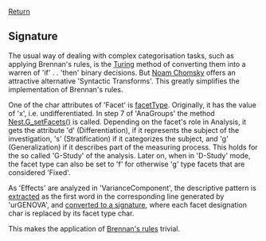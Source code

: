 [Return](professionals.md)

## Signature ##
The usual way of dealing with complex categorisation tasks, such as applying Brennan's rules, is the [Turing](https://en.wikipedia.org/wiki/Alan_Turing) method of converting them into a warren of 'if' . . 'then' binary decisions. But [Noam Chomsky](https://en.wikipedia.org/wiki/Noam_Chomsky) offers an attractive alternative 'Syntactic Transforms'. This greatly simplifies the implementation of Brennan's rules.

One of the char attributes of 'Facet' is [facetType](../workbench/GS_L/src/model/Facet.java#L16). Originally, it has the value of 'x', i.e. undifferentiated. In step 7 of 'AnaGroups' the method [Nest.G_setFacets()](../workbench/GS_L/src/model/Nest.java#L466) is called. Depending on the facet's role in Analysis, it gets the attribute 'd' (Differentiation), if it represents the subject of the investigation, 's' (Stratification) if it categorizes the subject, and 'g' (Generalization) if it describes part of the measuring process. This holds for the so called 'G-Study' of the analysis. Later on, when in 'D-Study' mode, the facet type can also be set to 'f' for otherwise 'g' type facets that are considered 'Fixed'.

As 'Effects' are analyzed in 'VarianceComponent', the descriptive pattern is [extracted](../workbench/GS_L/src/utilities/VarianceComponent.java#L49) as the first word in the corresponding line generated by 'urGENOVA', and [converted to a signature](../workbench/GS_L/src/utilities/VarianceComponent.java#L140), where each facet designation char is replaced by its facet type char.

This makes the application of [Brennan's rules](../workbench/GS_L/src/utilities/VarianceComponent.java#L117) trivial.
